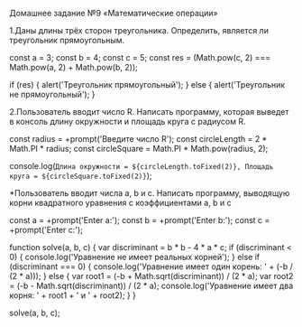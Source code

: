 Домашнее задание №9 «Математические операции»

1.Даны длины трёх сторон треугольника.
Определить, является ли треугольник прямоугольным.

const a = 3;
const b = 4;
const c = 5;
const res = (Math.pow(c, 2) === Math.pow(a, 2) + Math.pow(b, 2));

if (res) {
alert('Треугольник прямоугольный');
} else {
alert('Треугольник не прямоугольный');
}


2.Пользователь вводит число R.
Написать программу, которая выведет в консоль длину окружности и площадь круга с радиусом R.

const radius = +prompt('Введите число R');
const circleLength = 2 * Math.PI * radius;
const circleSquare = Math.PI * Math.pow(radius, 2);

console.log(`Длина окружности = ${circleLength.toFixed(2)}, Площадь круга = ${circleSquare.toFixed(2)}`);

*Пользователь вводит числа a, b и c.
Написать программу, выводящую корни квадратного уравнения с коэффициентами a, b и c

const a = +prompt('Enter a:');
const b = +prompt('Enter b:');
const c = +prompt('Enter c:');

function solve(a, b, c) {
var discriminant = b * b - 4 * a * c;
if (discriminant < 0) {
console.log('Уравнение не имеет реальных корней');
} else if (discriminant === 0) {
console.log('Уравнение имеет один корень: ' + (-b / (2 * a)));
} else {
var root1 = (-b + Math.sqrt(discriminant)) / (2 * a);
var root2 = (-b - Math.sqrt(discriminant)) / (2 * a);
console.log('Уравнение имеет два корня: ' + root1 + ' и ' + root2);
}
}

solve(a, b, c);